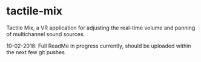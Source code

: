 # tactile-mix
Tactile Mix, a VR application for adjusting the real-time volume and panning of multichannel sound sources.

10-02-2018: Full ReadMe in progress currently, should be uploaded within the next few git pushes
